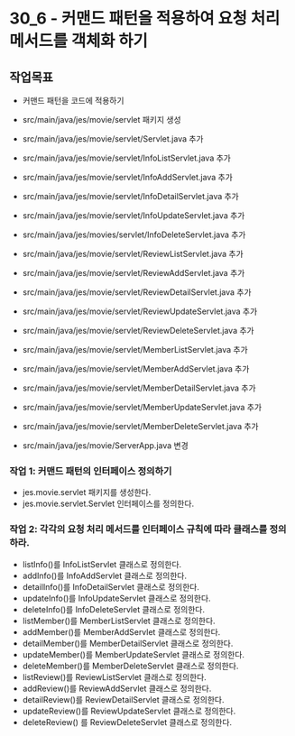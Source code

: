 # 30_6 - 커맨드 패턴을 적용하여 요청 처리 메서드를 객체화 하기 

## 작업목표

- 커맨드 패턴을 코드에 적용하기 

- src/main/java/jes/movie/servlet 패키지 생성
- src/main/java/jes/movie/servlet/Servlet.java 추가
- src/main/java/jes/movie/servlet/InfoListServlet.java 추가
- src/main/java/jes/movie/servlet/InfoAddServlet.java 추가
- src/main/java/jes/movie/servlet/InfoDetailServlet.java 추가
- src/main/java/jes/movie/servlet/InfoUpdateServlet.java 추가
- src/main/java/jes/movies/servlet/InfoDeleteServlet.java 추가
- src/main/java/jes/movie/servlet/ReviewListServlet.java 추가
- src/main/java/jes/movie/servlet/ReviewAddServlet.java 추가
- src/main/java/jes/movie/servlet/ReviewDetailServlet.java 추가
- src/main/java/jes/movie/servlet/ReviewUpdateServlet.java 추가
- src/main/java/jes/movie/servlet/ReviewDeleteServlet.java 추가
- src/main/java/jes/movie/servlet/MemberListServlet.java 추가
- src/main/java/jes/movie/servlet/MemberAddServlet.java 추가
- src/main/java/jes/movie/servlet/MemberDetailServlet.java 추가
- src/main/java/jes/movie/servlet/MemberUpdateServlet.java 추가
- src/main/java/jes/movie/servlet/MemberDeleteServlet.java 추가
- src/main/java/jes/movie/ServerApp.java 변경


### 작업 1: 커맨드 패턴의 인터페이스 정의하기

- jes.movie.servlet 패키지를 생성한다.
- jes.movie.servlet.Servlet 인터페이스를 정의한다.

### 작업 2: 각각의 요청 처리 메서드를 인터페이스 규칙에 따라 클래스를 정의하라.
 
- listInfo()를 InfoListServlet 클래스로 정의한다.
- addInfo()를 InfoAddServlet 클래스로 정의한다.
- detailInfo()를 InfoDetailServlet 클래스로 정의한다.
- updateInfo()를 InfoUpdateServlet 클래스로 정의한다.
- deleteInfo()를 InfoDeleteServlet 클래스로 정의한다.
- listMember()를 MemberListServlet 클래스로 정의한다.
- addMember()를 MemberAddServlet 클래스로 정의한다.
- detailMember()를 MemberDetailServlet 클래스로 정의한다.
- updateMember()를 MemberUpdateServlet 클래스로 정의한다.
- deleteMember()를 MemberDeleteServlet 클래스로 정의한다.
- listReview()를 ReviewListServlet 클래스로 정의한다.
- addReview()를 ReviewAddServlet 클래스로 정의한다.
- detailReview()를 ReviewDetailServlet 클래스로 정의한다.
- updateReview()를 ReviewUpdateServlet 클래스로 정의한다.
- deleteReview() 를 ReviewDeleteServlet 클래스로 정의한다.

